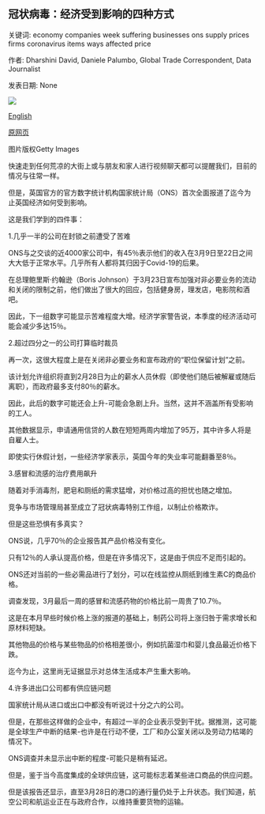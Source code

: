 ## 冠状病毒：经济受到影响的四种方式

关键词: economy companies week suffering businesses ons supply prices firms coronavirus items ways affected price

作者: Dharshini David, Daniele Palumbo, Global Trade Correspondent, Data Journalist

发表日期: None

![](https://ichef.bbci.co.uk/news/1024/branded_news/11F8D/production/_111531637_gettyimages-1208880161.jpg)

[English](Coronavirus%3A%20Four%20ways%20the%20economy%20has%20been%20affected.md)

[原网页](https://www.bbc.com/news/52138535)

图片版权Getty Images

快速走到任何荒凉的大街上或与朋友和家人进行视频聊天都可以提醒我们，目前的情况与往常一样。

但是，英国官方的官方数字统计机构国家统计局（ONS）首次全面报道了迄今为止英国经济如何受到影响。

这是我们学到的四件事：

1.几乎一半的公司在封锁之前遭受了苦难

ONS与之交谈的近4000家公司中，有45％表示他们的收入在3月9日至22日之间大大低于正常水平。几乎所有人都将其归因于Covid-19的后果。

在总理鲍里斯·约翰逊（Boris Johnson）于3月23日宣布加强对非必要业务的流动和关闭的限制之前，他们做出了很大的回应，包括健身房，理发店，电影院和酒吧。

因此，下一组数字可能显示苦难程度大增。经济学家警告说，本季度的经济活动可能会减少多达15％。

2.超过四分之一的公司打算临时裁员

再一次，这很大程度上是在关闭非必要业务和宣布政府的“职位保留计划”之前。

该计划允许组织将直到2月28日为止的薪水人员休假（即使他们随后被解雇或随后离职），而政府最多支付80％的薪水。

因此，此后的数字可能还会上升-可能会急剧上升。当然，这并不涵盖所有受影响的工人。

其他数据显示，申请通用信贷的人数在短短两周内增加了95万，其中许多人将是自雇人士。

即使实行休假计划，一些经济学家表示，英国今年的失业率可能翻番至8％。

3.感冒和流感的治疗费用飙升

随着对手消毒剂，肥皂和厕纸的需求猛增，对价格过高的担忧也随之增加。

竞争与市场管理局甚至成立了冠状病毒特别工作组，以制止价格欺诈。

但是这些恐惧有多真实？

ONS说，几乎70％的企业报告其产品价格没有变化。

只有12％的人承认提高价格，但是在许多情况下，这是由于供应不足而引起的。

ONS还对当前的一些必需品进行了划分，可以在线监控从厕纸到维生素C的商品价格。

调查发现，3月最后一周的感冒和流感药物的价格比前一周贵了10.7％。

这是在本月早些时候价格上涨的报道的基础上，制药公司将上涨归咎于需求增长和原材料短缺。

其他物品的价格与某些物品的价格相差很小，例如抗菌湿巾和婴儿食品最近价格下跌。

迄今为止，这里尚无证据显示对总体生活成本产生重大影响。

4.许多进出口公司都有供应链问题

国家统计局从进口或出口中都没有听说过十分之六的公司。

但是，在那些这样做的企业中，有超过一半的企业表示受到干扰。据推测，这可能是全球生产中断的结果-也许是在行动不便，工厂和办公室关闭以及劳动力枯竭的情况下。

ONS调查并未显示出中断的程度-可能只是稍有延迟。

但是，鉴于当今高度集成的全球供应链，这可能标志着某些进口商品的供应问题。

但是该报告还显示，直至3月28日的港口的通行量仍处于上升状态。我们知道，航空公司和航运业正在与政府合作，以维持重要货物的运输。